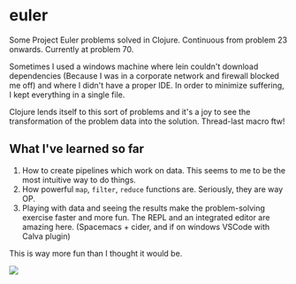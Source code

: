 # euler
Some Project Euler problems solved in Clojure. Continuous from problem 23 onwards. Currently at problem 70.

Sometimes I used a windows machine where lein couldn't download dependencies (Because I was in a corporate network and firewall blocked me off) and where I didn't have a proper IDE. In order to minimize suffering, I kept everything in a single file.

Clojure lends itself to this sort of problems and it's a joy to see the transformation of the problem data into the solution. Thread-last macro ftw!

## What I've learned so far
1. How to create pipelines which work on data. This seems to me to be the most intuitive way to do things.
2. How powerful `map`, `filter`, `reduce` functions are. Seriously, they are way OP.
3. Playing with data and seeing the results make the problem-solving exercise faster and more fun. The REPL and an integrated editor are amazing here. (Spacemacs + cider, and if on windows VSCode with Calva plugin)

This is way more fun than I thought it would be.

![](https://projecteuler.net/profile/dumrat.png)
